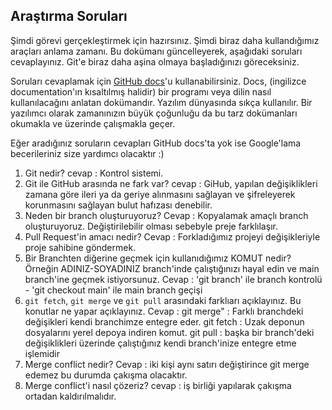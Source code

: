 ## Araştırma Soruları

Şimdi görevi gerçekleştirmek için hazırsınız. Şimdi biraz daha kullandığımız araçları anlama zamanı. Bu dokümanı güncelleyerek, aşağıdaki soruları cevaplayınız. Git'e biraz daha aşina olmaya başladığınızı göreceksiniz. 

Soruları cevaplamak için [GitHub docs](https://docs.github.com/en)'u kullanabilirsiniz. Docs, (ingilizce documentation'ın kısaltılmış halidir) bir programı veya dilin nasıl kullanılacağını anlatan dokümandır. Yazılım dünyasında sıkça kullanılır. Bir yazılımcı olarak zamanınızın büyük çoğunluğu da bu tarz dokümanları okumakla ve üzerinde çalışmakla geçer.

Eğer aradığınız soruların cevapları GitHub docs'ta yok ise Google'lama becerileriniz size yardımcı olacaktır :)

1. Git nedir?
cevap : Kontrol sistemi.
2. Git ile GitHub arasında ne fark var?
cevap : GiHub, yapılan değişiklikleri zamana göre ileri ya da geriye alınmasını sağlayan ve şifreleyerek korunmasını sağlayan bulut hafızası denebilir.
3. Neden bir branch oluşturuyoruz?
Cevap : Kopyalamak amaçlı branch oluşturuyoruz. Değiştirilebilir olması sebebyle preje farklılaşır.
4. Pull Request'in amacı nedir?
Cevap : Forkladığımız projeyi değişikleriyle proje sahibine göndermek.
5. Bir Branchten diğerine geçmek için kullanıdığımız KOMUT nedir? Örneğin ADINIZ-SOYADINIZ branch'inde çalıştığınızı hayal edin ve main branch'ine geçmek istiyorsunuz.
Cevap : 'git branch' ile branch kontrolü - 'git checkout main' ile main branch geçişi
6. `git fetch`, `git merge` ve `git pull` arasındaki farklıarı açıklayınız. Bu konutlar ne yapar açıklayınız.
Cevap : git merge" : Farklı branchdeki değişikleri kendi branchimze entegre eder.
        git fetch  : Uzak deponun dosyalarını yerel depoya indiren komut.
        git pull   : başka bir branch'deki değişiklikleri üzerinde çalıştığınız kendi branch'inize entegre etme işlemidir
7. Merge conflict nedir?
Cevap : iki kişi aynı satırı değiştirince git merge edemez bu durumda çakışma olacaktır.
8. Merge conflict'i nasıl çözeriz?
cevap : iş birliği yapılarak çakışma ortadan kaldırılmalıdır.
